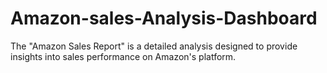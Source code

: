 # Amazon-sales-Analysis-Dashboard
The "Amazon Sales Report" is a detailed analysis designed to provide insights into sales performance on Amazon's platform. 

